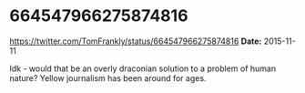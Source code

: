 # 664547966275874816
https://twitter.com/TomFrankly/status/664547966275874816
**Date:** 2015-11-11

Idk - would that be an overly draconian solution to a problem of human nature? Yellow journalism has been around for ages.
